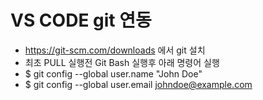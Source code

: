 

# VS CODE git 연동
- https://git-scm.com/downloads 에서 git 설치
- 최초 PULL 실행전 Git Bash 실행후 아래 명령어 실행
- $ git config --global user.name "John Doe"
- $ git config --global user.email johndoe@example.com



